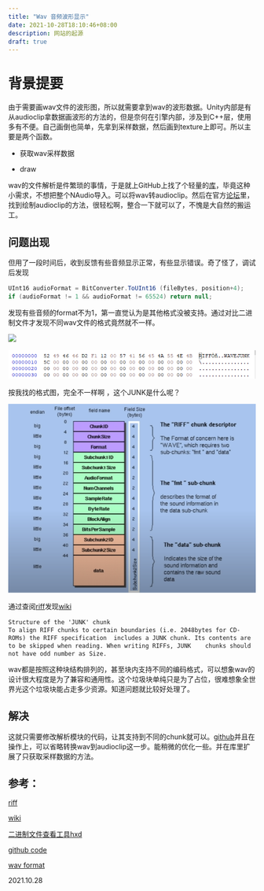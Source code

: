 ```yaml
---
title: "Wav 音频波形显示"
date: 2021-10-28T18:10:46+08:00
description: 网站的起源
draft: true
---
```

# 背景提要

由于需要画wav文件的波形图，所以就需要拿到wav的波形数据。Unity内部是有从audioclip拿数据画波形的方法的，但是奈何在引擎内部，涉及到C++层，使用多有不便。自己画倒也简单，先拿到采样数据，然后画到texture上即可。所以主要是两个函数。

+ 获取wav采样数据

+ draw

wav的文件解析是件繁琐的事情，于是就上GitHub上找了个轻量的[库](https://github.com/deadlyfingers/UnityWav)，毕竟这种小需求，不想把整个NAudio导入。可以将wav转audioclip。然后在官方[论坛](https://forum.unity.com/threads/how-to-create-waveform-texture-from-audioclip.631480/)里，找到绘制audioclip的方法，很轻松啊，整合一下就可以了，不愧是大自然的搬运工。

## 问题出现

但用了一段时间后，收到反馈有些音频显示正常，有些显示错误。奇了怪了，调试后发现

```c#
UInt16 audioFormat = BitConverter.ToUInt16 (fileBytes, position+4);
if (audioFormat != 1 && audioFormat != 65524) return null;
```

发现有些音频的format不为1，第一直觉认为是其他格式没被支持。通过对比二进制文件才发现不同wav文件的格式竟然就不一样。

![](E:\MProject\Blog\content\post\wav音频波形显示\Snipaste_2021-10-28_18-11-55.png)



![](Snipaste_2021-10-28_18-11-43.png)

按我找的格式图，完全不一样啊 ，这个JUNK是什么呢？

![](clipboard.png)



通过查阅[riff](https://www.daubnet.com/en/file-format-riff)发现[wiki](https://zh.wikipedia.org/wiki/%E8%B3%87%E6%BA%90%E4%BA%A4%E6%8F%9B%E6%AA%94%E6%A1%88%E6%A0%BC%E5%BC%8F)

	Structure of the 'JUNK' chunk
	To align RIFF chunks to certain boundaries (i.e. 2048bytes for CD-ROMs) the RIFF specification 	includes a JUNK chunk. Its contents are to be skipped when reading. When writing RIFFs, JUNK 	chunks should not have odd number as Size.

wav都是按照这种块结构排列的，甚至块内支持不同的编码格式，可以想象wav的设计很大程度是为了兼容和通用性。这个垃圾块单纯只是为了占位，很难想象全世界光这个垃圾块能占走多少资源。知道问题就比较好处理了。

## 解决

这就只需要修改解析模块的代码，让其支持到不同的chunk就可以。[github](https://github.com/SuperSuperPepper/UnityWav)并且在操作上，可以省略转换wav到audioclip这一步。能稍微的优化一些。并在库里扩展了只获取采样数据的方法。



## 参考：

[riff](https://www.daubnet.com/en/file-format-riff)

[wiki](https://zh.wikipedia.org/wiki/%E8%B3%87%E6%BA%90%E4%BA%A4%E6%8F%9B%E6%AA%94%E6%A1%88%E6%A0%BC%E5%BC%8F)

[二进制文件查看工具hxd](https://mh-nexus.de/en/)

[github code](https://github.com/SuperSuperPepper/UnityWav)

[wav format](https://tech.ebu.ch/docs/tech/tech3306v1_0.pdf)


2021.10.28
